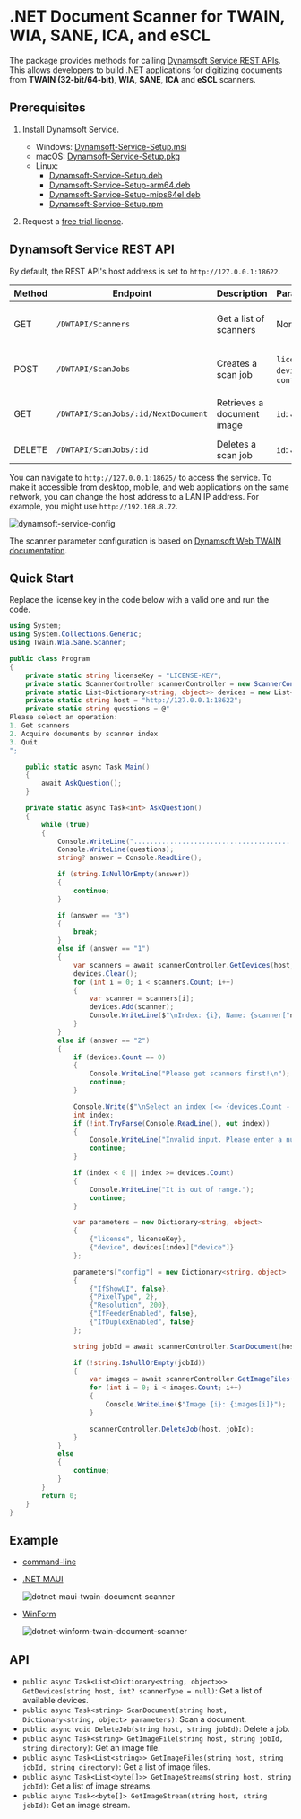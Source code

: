 # .NET Document Scanner for TWAIN, WIA, SANE, ICA, and eSCL
The package provides methods for calling [Dynamsoft Service REST APIs](https://www.dynamsoft.com/blog/announcement/dynamsoft-service-restful-api/). This allows developers to build .NET applications for digitizing documents from **TWAIN (32-bit/64-bit)**, **WIA**, **SANE**, **ICA** and **eSCL** scanners.

## Prerequisites
1. Install Dynamsoft Service.
    - Windows: [Dynamsoft-Service-Setup.msi](https://demo.dynamsoft.com/DWT/DWTResources/dist/DynamsoftServiceSetup.msi)
    - macOS: [Dynamsoft-Service-Setup.pkg](https://demo.dynamsoft.com/DWT/DWTResources/dist/DynamsoftServiceSetup.pkg)
    - Linux: 
        - [Dynamsoft-Service-Setup.deb](https://demo.dynamsoft.com/DWT/DWTResources/dist/DynamsoftServiceSetup.deb)
        - [Dynamsoft-Service-Setup-arm64.deb](https://demo.dynamsoft.com/DWT/DWTResources/dist/DynamsoftServiceSetup-arm64.deb)
        - [Dynamsoft-Service-Setup-mips64el.deb](https://demo.dynamsoft.com/DWT/DWTResources/dist/DynamsoftServiceSetup-mips64el.deb)
        - [Dynamsoft-Service-Setup.rpm](https://demo.dynamsoft.com/DWT/DWTResources/dist/DynamsoftServiceSetup.rpm)
        
2. Request a [free trial license](https://www.dynamsoft.com/customer/license/trialLicense?product=dwt).

## Dynamsoft Service REST API
By default, the REST API's host address is set to `http://127.0.0.1:18622`. 

| Method | Endpoint        | Description                   | Parameters                         | Response                      |
|--------|-----------------|-------------------------------|------------------------------------|-------------------------------|
| GET    | `/DWTAPI/Scanners`    | Get a list of scanners  | None                               | `200 OK` with scanner list       |
| POST   | `/DWTAPI/ScanJobs`    | Creates a scan job      | `license`, `device`, `config`      | `201 Created` with job ID    |
| GET    | `/DWTAPI/ScanJobs/:id/NextDocument`| Retrieves a document image     | `id`: Job ID   | `200 OK` with image stream    |
| DELETE | `/DWTAPI/ScanJobs/:id`| Deletes a scan job       | `id`: Job ID                      | `200 OK`              |

You can navigate to `http://127.0.0.1:18625/` to access the service. To make it accessible from desktop, mobile, and web applications on the same network, you can change the host address to a LAN IP address. For example, you might use `http://192.168.8.72`.

![dynamsoft-service-config](https://user-images.githubusercontent.com/2202306/266243200-e2b1292e-dfbd-4821-bf41-70e2847dd51e.png)

The scanner parameter configuration is based on [Dynamsoft Web TWAIN documentation](https://www.dynamsoft.com/web-twain/docs/info/api/Interfaces.html#DeviceConfiguration). 

## Quick Start
Replace the license key in the code below with a valid one and run the code.

```csharp
using System;
using System.Collections.Generic;
using Twain.Wia.Sane.Scanner;

public class Program
{
    private static string licenseKey = "LICENSE-KEY";
    private static ScannerController scannerController = new ScannerController();
    private static List<Dictionary<string, object>> devices = new List<Dictionary<string, object>>();
    private static string host = "http://127.0.0.1:18622";
    private static string questions = @"
Please select an operation:
1. Get scanners
2. Acquire documents by scanner index
3. Quit
";

    public static async Task Main()
    {
        await AskQuestion();
    }

    private static async Task<int> AskQuestion()
    {
        while (true)
        {
            Console.WriteLine(".............................................");
            Console.WriteLine(questions);
            string? answer = Console.ReadLine();

            if (string.IsNullOrEmpty(answer))
            {
                continue;
            }

            if (answer == "3")
            {
                break;
            }
            else if (answer == "1")
            {
                var scanners = await scannerController.GetDevices(host, ScannerType.TWAINSCANNER | ScannerType.TWAINX64SCANNER);
                devices.Clear();
                for (int i = 0; i < scanners.Count; i++)
                {
                    var scanner = scanners[i];
                    devices.Add(scanner);
                    Console.WriteLine($"\nIndex: {i}, Name: {scanner["name"]}");
                }
            }
            else if (answer == "2")
            {
                if (devices.Count == 0)
                {
                    Console.WriteLine("Please get scanners first!\n");
                    continue;
                }

                Console.Write($"\nSelect an index (<= {devices.Count - 1}): ");
                int index;
                if (!int.TryParse(Console.ReadLine(), out index))
                {
                    Console.WriteLine("Invalid input. Please enter a number.");
                    continue;
                }

                if (index < 0 || index >= devices.Count)
                {
                    Console.WriteLine("It is out of range.");
                    continue;
                }

                var parameters = new Dictionary<string, object>
                {
                    {"license", licenseKey},
                    {"device", devices[index]["device"]}
                };

                parameters["config"] = new Dictionary<string, object>
                {
                    {"IfShowUI", false},
                    {"PixelType", 2},
                    {"Resolution", 200},
                    {"IfFeederEnabled", false},
                    {"IfDuplexEnabled", false}
                };

                string jobId = await scannerController.ScanDocument(host, parameters);

                if (!string.IsNullOrEmpty(jobId))
                {
                    var images = await scannerController.GetImageFiles(host, jobId, "./");
                    for (int i = 0; i < images.Count; i++)
                    {
                        Console.WriteLine($"Image {i}: {images[i]}");
                    }

                    scannerController.DeleteJob(host, jobId);
                }
            }
            else
            {
                continue;
            }
        }
        return 0;
    }
}
```

## Example
- [command-line](https://github.com/yushulx/dotnet-twain-wia-sane-scanner/tree/main/examples/command-line)
- [.NET MAUI](https://github.com/yushulx/dotnet-twain-wia-sane-scanner/tree/main/examples/MauiAppDocScan)
  
    ![dotnet-maui-twain-document-scanner](https://github.com/yushulx/dotnet-twain-wia-sane-scanner/assets/2202306/5df6b2de-80f0-45b7-b8f9-3a394c07153c)


- [WinForm](https://github.com/yushulx/dotnet-twain-wia-sane-scanner/tree/main/examples/WinFormsDocScan)
  
    ![dotnet-winform-twain-document-scanner](https://user-images.githubusercontent.com/2202306/273767486-c79fe659-9049-4ee8-b76a-24881d48140c.png)


## API
- `public async Task<List<Dictionary<string, object>>> GetDevices(string host, int? scannerType = null)`: Get a list of available devices.
- `public async Task<string> ScanDocument(string host, Dictionary<string, object> parameters)`: Scan a document.
- `public async void DeleteJob(string host, string jobId)`: Delete a job.
- `public async Task<string> GetImageFile(string host, string jobId, string directory)`: Get an image file.
- `public async Task<List<string>> GetImageFiles(string host, string jobId, string directory)`: Get a list of image files.
- `public async Task<List<byte[]>> GetImageStreams(string host, string jobId)`: Get a list of image streams.
- `public async Task<<byte[]> GetImageStream(string host, string jobId)`: Get an image stream.



